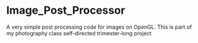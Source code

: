 # Image_Post_Processor
A very simple post processing code for images on OpenGL. This is part of my photography class self-directed trimester-long project
